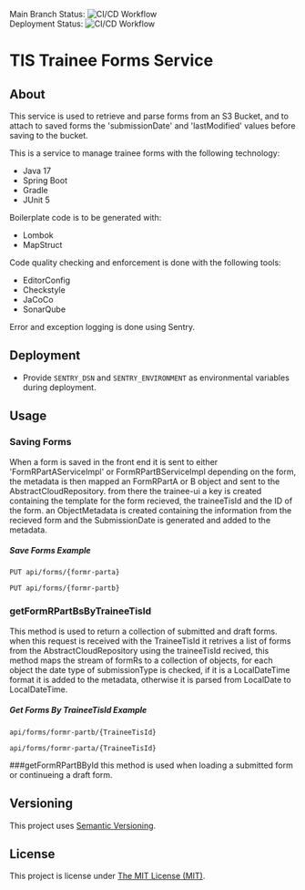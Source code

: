 Main Branch Status: ![CI/CD Workflow](https://github.com/Health-Education-England/tis-trainee-forms/workflows/CI/CD%20Workflow/badge.svg?branch=main)  
Deployment Status: ![CI/CD Workflow](https://github.com/Health-Education-England/tis-trainee-forms/workflows/CI/CD%20Workflow/badge.svg?branch=main&event=deployment_status)
# TIS Trainee Forms Service

## About

This service is used to retrieve and parse forms from an S3 Bucket, and to attach to saved forms
the 'submissionDate' and 'lastModified' values before saving to the bucket. 


This is a service to manage trainee forms with the following technology:

 - Java 17
 - Spring Boot
 - Gradle
 - JUnit 5

Boilerplate code is to be generated with:
 - Lombok
 - MapStruct

Code quality checking and enforcement is done with the following tools:
 - EditorConfig
 - Checkstyle
 - JaCoCo
 - SonarQube

Error and exception logging is done using Sentry.

## Deployment
 - Provide `SENTRY_DSN` and `SENTRY_ENVIRONMENT` as environmental variables
   during deployment.
   
## Usage
### Saving Forms
When a form is saved in the front end it is sent to either 'FormRPartAServiceImpl' or 
FormRPartBServiceImpl depending on the form, the metadata is then mapped an FormRPartA
or B object and sent to the AbstractCloudRepository.
from there the trainee-ui a key is created containing the template for the form
recieved, the traineeTisId and the ID of the form. an ObjectMetadata is created containing the 
information from the recieved form and the SubmissionDate is generated and added to the metadata.
##### Save Forms Example
```
PUT api/forms/{formr-parta}
```
```
PUT api/forms/{formr-partb}
```

### getFormRPartBsByTraineeTisId
This method is used to return a collection of submitted and draft forms. when this request is received with
the TraineeTisId it retrives a list of forms from the AbstractCloudRepository using the traineeTisId 
recived, this method maps the stream of formRs to a collection of objects, for each object the date
type of submissionType is checked, if it is a LocalDateTime format it is added to the metadata, 
otherwise it is parsed from LocalDate to LocalDateTime.

##### Get Forms By TraineeTisId Example
```
api/forms/formr-partb/{TraineeTisId}
```
```
api/forms/formr-parta/{TraineeTisId}
```

###getFormRPartBById
this method is used when loading a submitted form or continueing a draft form. 







## Versioning
This project uses [Semantic Versioning](semver.org).

## License
This project is license under [The MIT License (MIT)](LICENSE).
